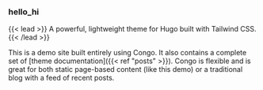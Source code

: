 

### hello_hi

{{< lead >}}
A powerful, lightweight theme for Hugo built with Tailwind CSS.
{{< /lead >}}

This is a demo site built entirely using Congo. It also contains a complete set of [theme documentation]({{< ref "posts" >}}). Congo is flexible and is great for both static page-based content (like this demo) or a traditional blog with a feed of recent posts.
